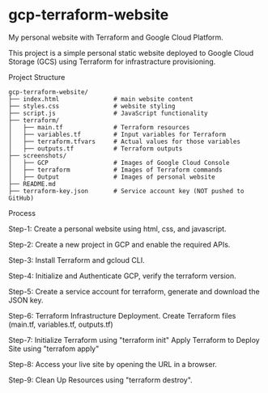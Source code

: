 # gcp-terraform-website

My personal website with Terraform and Google Cloud Platform.

This project is a simple personal static website deployed to Google Cloud Storage (GCS) using Terraform for infrastracture provisioning.


Project Structure

```
gcp-terraform-website/
├── index.html               # main website content
├── styles.css               # website styling
├── script.js                # JavaScript functionality
├── terraform/
│   ├── main.tf              # Terraform resources
│   ├── variables.tf         # Input variables for Terraform
│   ├── terraform.tfvars     # Actual values for those variables
│   ├── outputs.tf           # Terraform outputs
├── screenshots/
│   ├── GCP                  # Images of Google Cloud Console
│   ├── terraform            # Images of Terraform commands
│   ├── Output               # Images of personal website
├── README.md
├── terraform-key.json       # Service account key (NOT pushed to GitHub)
```


Process

Step-1: Create a personal website using html, css, and javascript.

Step-2: Create a new project in GCP and enable the required APIs.

Step-3: Install Terraform and gcloud CLI.

Step-4: Initialize and Authenticate GCP, verify the terraform version.

Step-5: Create a service account for terraform, generate and download the JSON key.

Step-6: Terraform Infrastructure Deployment.
        Create Terraform files (main.tf, variables.tf, outputs.tf)

Step-7: Initialize Terraform using "terraform init" 
        Apply Terraform to Deploy Site using "terrafom apply"

Step-8: Access your live site by opening the URL in a browser.

Step-9: Clean Up Resources using "terraform destroy".



